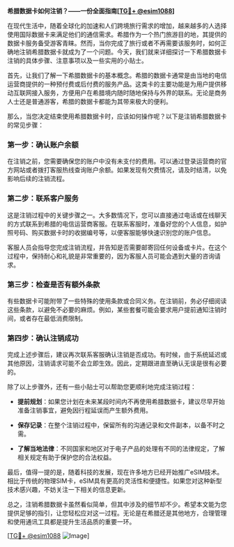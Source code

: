 **希腊数据卡如何注销？——一份全面指南[[TG💪+ @esim1088](https://t.me/s/esim1088)]**

在现代生活中，随着全球化的加速和人们跨境旅行需求的增加，越来越多的人选择使用国际数据卡来满足他们的通信需求。希腊作为一个热门旅游目的地，其提供的数据卡服务备受游客青睐。然而，当你完成了旅行或者不再需要该服务时，如何正确地注销希腊数据卡就成为了一个问题。今天，我们就来详细探讨一下希腊数据卡注销的具体步骤、注意事项以及一些实用的小贴士。

首先，让我们了解一下希腊数据卡的基本概念。希腊的数据卡通常是由当地的电信运营商提供的一种预付费或后付费的服务产品。这类卡的主要功能是为用户提供移动互联网接入服务，方便用户在希腊境内随时随地保持与外界的联系。无论是商务人士还是普通游客，希腊的数据卡都能为其带来极大的便利。

那么，当您决定结束使用希腊数据卡时，应该如何操作呢？以下是注销希腊数据卡的常见步骤：

### 第一步：确认账户余额

在注销之前，您需要确保您的账户中没有未支付的费用。可以通过登录运营商的官方网站或者拨打客服热线查询账户余额。如果发现有欠费情况，请及时结清，以免影响后续的注销流程。

### 第二步：联系客户服务

这是注销过程中的关键步骤之一。大多数情况下，您可以直接通过电话或在线聊天的方式联系到希腊的电信运营商客服。在联系客服时，准备好您的个人信息，如护照号码、购买数据卡时的收据编号等，以便客服能够快速识别您的账户信息。

客服人员会指导您完成注销流程，并告知是否需要邮寄回任何设备或卡片。在这个过程中，保持耐心和礼貌是非常重要的，因为客服人员可能会遇到大量的咨询请求。

### 第三步：检查是否有额外条款

有些数据卡可能附带了一些特殊的使用条款或合同义务。在注销前，务必仔细阅读这些条款，以避免不必要的麻烦。例如，某些套餐可能会要求用户提前通知注销时间，或者存在最低消费限制。

### 第四步：确认注销成功

完成上述步骤后，建议再次联系客服确认注销是否成功。有时候，由于系统延迟或其他原因，注销请求可能不会立即生效。因此，定期跟进直至确认无误是很有必要的。

除了以上步骤外，还有一些小贴士可以帮助您更顺利地完成注销过程：

- **提前规划**：如果您计划在未来某段时间内不再使用希腊数据卡，建议尽早开始准备注销事宜，避免因行程延误而产生额外费用。
  
- **保存记录**：在整个注销过程中，保留所有的沟通记录和文件副本，以备不时之需。

- **了解当地法律**：不同国家和地区对于电子产品的处理有不同的法律规定，了解相关规定有助于保护您的合法权益。

最后，值得一提的是，随着科技的发展，现在许多地方已经开始推广eSIM技术。相比于传统的物理SIM卡，eSIM具有更高的灵活性和便捷性。如果您对这种新型技术感兴趣，不妨关注一下相关的信息更新。

总之，注销希腊数据卡虽然看似简单，但其中涉及的细节却不少。希望本文能为您提供足够的指引，让您轻松应对这一过程。无论是在希腊还是其他地方，合理管理和使用通讯工具都是提升生活品质的重要一环。

[[TG💪+ @esim1088](https://t.me/s/esim1088) ![Image](https://i.postimg.cc/4NQfJmqS/Snipaste-2025-05-13-00-14-12.png)]